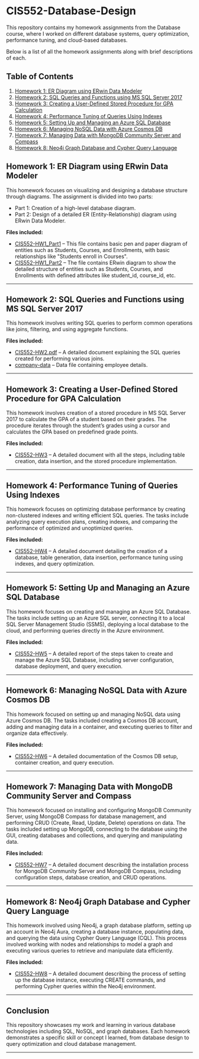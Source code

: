 # CIS552-Database-Design
This repository contains my homework assignments from the Database course, where I worked on different database systems, query optimization, performance tuning, and cloud-based databases. 

Below is a list of all the homework assignments along with brief descriptions of each.


## Table of Contents
1. [Homework 1: ER Diagram using ERwin Data Modeler](#homework-1-er-diagram-using-erwin-data-modeler)
2. [Homework 2: SQL Queries and Functions using MS SQL Server 2017](#homework-2-sql-queries-and-functions-using-ms-sql-server-2017)
3. [Homework 3: Creating a User-Defined Stored Procedure for GPA Calculation](#homework-3-creating-a-user-defined-stored-procedure-for-gpa-calculation)
4. [Homework 4: Performance Tuning of Queries Using Indexes](#homework-4-performance-tuning-of-queries-using-indexes)
5. [Homework 5: Setting Up and Managing an Azure SQL Database](#homework-5-setting-up-and-managing-an-azure-sql-database)
6. [Homework 6: Managing NoSQL Data with Azure Cosmos DB](#homework-6-managing-nosql-data-with-azure-cosmos-db)
7. [Homework 7: Managing Data with MongoDB Community Server and Compass](#homework-7-managing-data-with-mongodb-community-server-and-compass)
8. [Homework 8: Neo4j Graph Database and Cypher Query Language](#homework-8-neo4j-graph-database-and-cypher-query-language)

## Homework 1: ER Diagram using ERwin Data Modeler
This homework focuses on visualizing and designing a database structure through diagrams. The assignment is divided into two parts:

- Part 1: Creation of a high-level database diagram.
- Part 2: Design of a detailed ER (Entity-Relationship) diagram using ERwin Data Modeler.

**Files included:**
- [CIS552-HW1_Part1](https://github.com/yashikapatil27/CIS552-Database-Design/blob/main/HW-1/CIS552-HW1_Part1.pdf) – This file contains basic pen and paper diagram of entities such as Students, Courses, and Enrollments, with basic relationships like "Students enroll in Courses".
- [CIS552-HW1_Part2](https://github.com/yashikapatil27/CIS552-Database-Design/blob/main/HW-1/CIS552-HW1_Part2.pdf) – The file contains ERwin diagram to show the detailed structure of entities such as Students, Courses, and Enrollments with defined attributes like student_id, course_id, etc.

---

## Homework 2: SQL Queries and Functions using MS SQL Server 2017
This homework involves writing SQL queries to perform common operations like joins, filtering, and using aggregate functions. 

**Files included:**
- [CIS552-HW2.pdf](https://github.com/yashikapatil27/CIS552-Database-Design/blob/main/HW-2/CIS552-HW2.pdf) – A detailed document explaining the SQL queries created for performing various joins.
- [company-data]() – Data file containing employee details.

---

## Homework 3: Creating a User-Defined Stored Procedure for GPA Calculation
This homework involves creation of a stored procedure in MS SQL Server 2017 to calculate the GPA of a student based on their grades. The procedure iterates through the student’s grades using a cursor and calculates the GPA based on predefined grade points.

**Files included:**
- [CIS552-HW3](https://github.com/yashikapatil27/CIS552-Database-Design/blob/main/HW-3/CIS552-HW3.pdf) – A detailed document with all the steps, including table creation, data insertion, and the stored procedure implementation.

---

## Homework 4: Performance Tuning of Queries Using Indexes
This homework focuses on optimizing database performance by creating non-clustered indexes and writing efficient SQL queries. The tasks include analyzing query execution plans, creating indexes, and comparing the performance of optimized and unoptimized queries.

**Files included:**
- [CIS552-HW4](https://github.com/yashikapatil27/CIS552-Database-Design/blob/main/HW-4/CIS552-HW4.pdf) – A detailed document detailing the creation of a database, table generation, data insertion, performance tuning using indexes, and query optimization.

---

## Homework 5: Setting Up and Managing an Azure SQL Database
This homework focuses on creating and managing an Azure SQL Database. The tasks include setting up an Azure SQL server, connecting it to a local SQL Server Management Studio (SSMS), deploying a local database to the cloud, and performing queries directly in the Azure environment.

**Files included:**
- [CIS552-HW5](https://github.com/yashikapatil27/CIS552-Database-Design/blob/main/HW-5/CIS552-HW5.pdf) – A detailed report of the steps taken to create and manage the Azure SQL Database, including server configuration, database deployment, and query execution.

---

## Homework 6: Managing NoSQL Data with Azure Cosmos DB
This homework focused on setting up and managing NoSQL data using Azure Cosmos DB. The tasks included creating a Cosmos DB account, adding and managing data in a container, and executing queries to filter and organize data effectively.

**Files included:**
- [CIS552-HW6](https://github.com/yashikapatil27/CIS552-Database-Design/blob/main/HW-6/CIS552-HW6.pdf) – A detailed documentation of the Cosmos DB setup, container creation, and query execution.

---

## Homework 7: Managing Data with MongoDB Community Server and Compass
This homework focused on installing and configuring MongoDB Community Server, using MongoDB Compass for database management, and performing CRUD (Create, Read, Update, Delete) operations on data. The tasks included setting up MongoDB, connecting to the database using the GUI, creating databases and collections, and querying and manipulating data.

**Files included:**
- [CIS552-HW7](https://github.com/yashikapatil27/CIS552-Database-Design/blob/main/HW-7/CIS552-HW7.pdf) – A detailed document describing the installation process for MongoDB Community Server and MongoDB Compass, including configuration steps, database creation, and CRUD operations.

---

## Homework 8: Neo4j Graph Database and Cypher Query Language
This homework involved using Neo4j, a graph database platform, setting up an account in Neo4j Aura, creating a database instance, populating data, and querying the data using Cypher Query Language (CQL). This process involved working with nodes and relationships to model a graph and executing various queries to retrieve and manipulate data efficiently.

**Files included:**
- [CIS552-HW8](https://github.com/yashikapatil27/CIS552-Database-Design/blob/main/HW-8/CIS552-HW8.pdf) – A detailed document describing the process of setting up the database instance, executing CREATE commands, and performing Cypher queries within the Neo4j environment.
---

## Conclusion
This repository showcases my work and learning in various database technologies including SQL, NoSQL, and graph databases. Each homework demonstrates a specific skill or concept I learned, from database design to query optimization and cloud database management.

<!-- Feel free to explore the scripts, data files, and documents for each homework assignment. If you have any questions or would like further explanations on any of the topics, feel free to reach out -->


---
